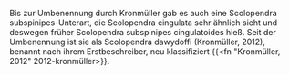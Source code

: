 Bis zur Umbenennung durch Kronmüller gab es auch eine Scolopendra subspinipes-Unterart, die Scolopendra cingulata sehr ähnlich sieht und deswegen früher Scolopendra subspinipes cingulatoides hieß. Seit der Umbenennung ist sie als Scolopendra dawydoffi (Kronmüller, 2012), benannt nach ihrem Erstbeschreiber, neu klassifiziert {{<fn "Kronmüller, 2012" 2012-kronmüller>}}.
